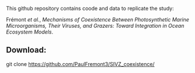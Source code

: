 This github repository contains coode and data to replicate the study:

Frémont *et al.*, *Mechanisms of Coexistence Between Photosynthetic Marine Microorganisms, Their Viruses, and Grazers: Toward Integration in Ocean Ecosystem Models*.

## Download:
git clone https://github.com/PaulFremont3/SIVZ_coexistence/
